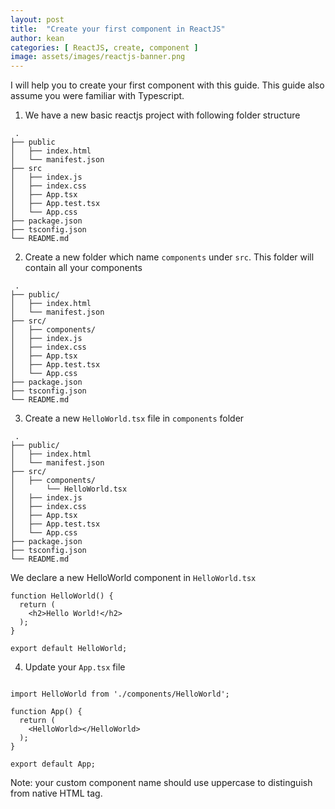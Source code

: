 ```yaml
---
layout: post
title:  "Create your first component in ReactJS"
author: kean
categories: [ ReactJS, create, component ]
image: assets/images/reactjs-banner.png
---
```

I will help you to create your first component with this guide. This guide also assume you were familiar with Typescript.

1. We have a new basic reactjs project with following folder structure
```
 .
├── public 
│   ├── index.html
│   └── manifest.json
├── src 
│   ├── index.js
│   ├── index.css
│   ├── App.tsx
│   ├── App.test.tsx
│   └── App.css
├── package.json 
├── tsconfig.json
└── README.md
```

2. Create a new folder which name `components` under `src`. This folder will contain all your components
```
 .
├── public/
│   ├── index.html
│   └── manifest.json
├── src/
│   ├── components/
│   ├── index.js
│   ├── index.css
│   ├── App.tsx
│   ├── App.test.tsx
│   └── App.css
├── package.json 
├── tsconfig.json
└── README.md
```

3. Create a new `HelloWorld.tsx` file in `components` folder
```
 .
├── public/
│   ├── index.html
│   └── manifest.json
├── src/
│   ├── components/
│       └── HelloWorld.tsx
│   ├── index.js
│   ├── index.css
│   ├── App.tsx
│   ├── App.test.tsx
│   └── App.css
├── package.json 
├── tsconfig.json
└── README.md
```

We declare a new HelloWorld component in `HelloWorld.tsx`
```tsx
function HelloWorld() {
  return (
    <h2>Hello World!</h2>
  );
}

export default HelloWorld;
```

4. Update your `App.tsx` file

```tsx

import HelloWorld from './components/HelloWorld';

function App() {
  return (
    <HelloWorld></HelloWorld>
  );
}

export default App;
```

Note: your custom component name should use uppercase to distinguish from native HTML tag.